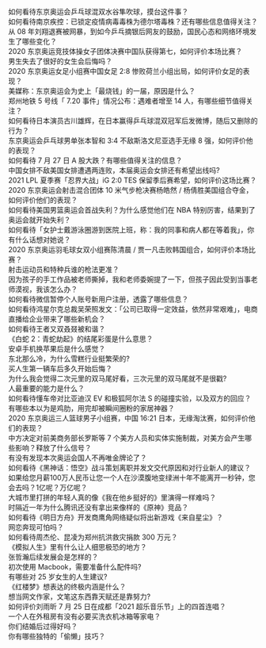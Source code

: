 如何看待东京奥运会乒乓球混双水谷隼吹球，摸台这件事？  
如何看待南京疾控：已锁定疫情病毒毒株为德尔塔毒株？还有哪些信息值得关注？  
从 08 年刘翔退赛被网暴，到如今乒乓摘银后网友的鼓励，国民心态和网络环境发生了哪些变化？  
2020 东京奥运竞技体操女子团体决赛中国队获得第七，如何评价本场比赛？  
男生失去了很好的女生会后悔吗？  
2020 东京奥运女足小组赛中国女足 2:8 惨败荷兰小组出局，如何评价女足的表现？  
美媒称：东京奥运会为史上「最烧钱」的一届，原因是什么？  
郑州地铁 5 号线「 7.20 事件」情况公布：遇难者增至 14 人，有哪些细节值得关注？  
如何看待日本演员古川雄辉，在日本赢得乒乓球混双冠军后发微博，随后又删除的行为？  
东京奥运会乒乓球男单张本智和 3:4 不敌斯洛文尼亚选手无缘 8 强，如何评价他的表现？  
如何看待 7 月 27 日 A 股大跌？有哪些值得关注的信息？  
中国女排不敌美国女排遭遇两连败，本届奥运会女排还有希望出线吗?  
2021 LPL 夏季赛「忍界大战」iG 2:0 TES 保留季后赛希望，如何评价这场比赛？  
2020 东京奥运会射击混合团体 10 米气步枪决赛杨皓然 / 杨倩胜美国组合夺金，如何评价他们的表现？  
如何看待美国男篮奥运会首战失利？为什么感觉他们在 NBA 特别厉害，结果到了奥运会就开始失利？  
如何看待「女护士戴游泳圈游到医院上班，称：我的同事和病人都在等着我」，你有什么话想对她说？  
2020 东京奥运羽毛球女双小组赛陈清晨 / 贾一凡击败韩国组合，如何评价本场比赛？  
射击运动员和特种兵谁的枪法更准？  
因为孩子的手工作品被老师撕掉，我和老师委婉提了一下，但孩子因此受到当事老师漠视，我该怎么办？  
如何看待微信暂停个人账号新用户注册，透露了哪些信息？  
如何看待鸿星尔克总裁吴荣照发文：「公司已取得一定效益，依然非常艰难」，电商直播给企业带来了哪些新机会？  
如何看待王者又双叒叕被和谐？  
《白蛇 2：青蛇劫起》的结尾彩蛋是什么意思？  
安卓手机换苹果后是什么感觉？  
东北那么冷，为什么雪糕行业挺繁荣的?  
买人生第一辆车后多久开始后悔？  
为什么我会觉得二次元里的双马尾好看，三次元里的双马尾就不是很戳?  
人最重要的能力是什么？  
如何看待懂车帝对比亚迪汉 EV 和极狐阿尔法 S 的碰撞实验，以及双方的回应？  
有哪些本以为是鸡肋，用完却被瞬间圈粉的家居神器？  
2020 东京奥运三人篮球男子小组赛，中国 16:21 日本，无缘淘汰赛，如何评价他们的表现？  
中方决定对前美商务部长罗斯等 7 个美方人员和实体实施制裁，对美方会产生哪些影响？释放了什么信号？  
有没有发现本次奥运会国人不再唯金牌论了？  
如何看待《黑神话：悟空》战斗策划离职并发文交代原因和对行业新人的建议？  
如果给您月薪100万人民币让您一个人在沙漠腹地变绿洲十年不能离开一秒钟，您会去吗？1亿呢？万亿呢？  
大城市里打拼的年轻人真的像《我在他乡挺好的》里演得一样难吗？  
时隔近一年为什么腾讯还没有拿出来像样的《原神》竞品？  
如何看待《明日方舟》开发商鹰角网络疑似将出新游戏《来自星尘》？  
网恋奔现可怕吗？  
如何看待周杰伦、昆凌为郑州抗洪救灾捐款 300 万元？  
《模拟人生》里有什么让人细思极恐的地方？  
张哲瀚后续发展会是怎样的？  
初次使用 Macbook，需要准备什么配件吗?  
有哪些对 25 岁女生的人生建议?  
《红楼梦》想表达的终极内涵是什么？  
想当网文作家，文笔这东西靠天赋还是靠努力?  
如何评价刘雨昕 7 月 25 日在成都「2021 超乐音乐节」上的四首连唱？  
一个人在外租房有没有必要买洗衣机冰箱等家电？  
你们结婚后过得好吗？  
你有哪些独特的「偷懒」技巧？  
